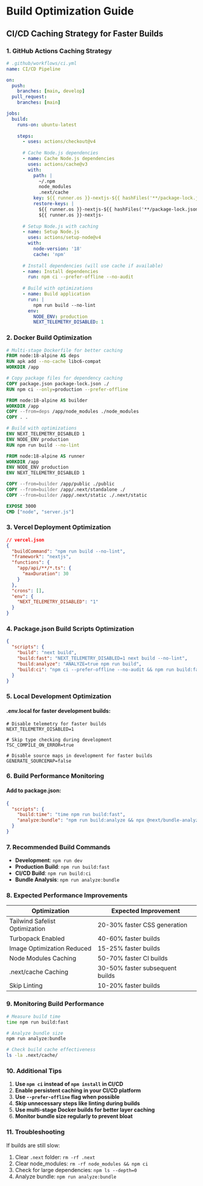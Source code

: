 # Build Optimization Guide

## CI/CD Caching Strategy for Faster Builds

### 1. GitHub Actions Caching Strategy

```yaml
# .github/workflows/ci.yml
name: CI/CD Pipeline

on:
  push:
    branches: [main, develop]
  pull_request:
    branches: [main]

jobs:
  build:
    runs-on: ubuntu-latest
    
    steps:
      - uses: actions/checkout@v4
      
      # Cache Node.js dependencies
      - name: Cache Node.js dependencies
        uses: actions/cache@v3
        with:
          path: |
            ~/.npm
            node_modules
            .next/cache
          key: ${{ runner.os }}-nextjs-${{ hashFiles('**/package-lock.json') }}-${{ hashFiles('**/*.js', '**/*.jsx', '**/*.ts', '**/*.tsx') }}
          restore-keys: |
            ${{ runner.os }}-nextjs-${{ hashFiles('**/package-lock.json') }}-
            ${{ runner.os }}-nextjs-
      
      # Setup Node.js with caching
      - name: Setup Node.js
        uses: actions/setup-node@v4
        with:
          node-version: '18'
          cache: 'npm'
      
      # Install dependencies (will use cache if available)
      - name: Install dependencies
        run: npm ci --prefer-offline --no-audit
      
      # Build with optimizations
      - name: Build application
        run: |
          npm run build --no-lint
        env:
          NODE_ENV: production
          NEXT_TELEMETRY_DISABLED: 1
```

### 2. Docker Build Optimization

```dockerfile
# Multi-stage Dockerfile for better caching
FROM node:18-alpine AS deps
RUN apk add --no-cache libc6-compat
WORKDIR /app

# Copy package files for dependency caching
COPY package.json package-lock.json ./
RUN npm ci --only=production --prefer-offline

FROM node:18-alpine AS builder
WORKDIR /app
COPY --from=deps /app/node_modules ./node_modules
COPY . .

# Build with optimizations
ENV NEXT_TELEMETRY_DISABLED 1
ENV NODE_ENV production
RUN npm run build --no-lint

FROM node:18-alpine AS runner
WORKDIR /app
ENV NODE_ENV production
ENV NEXT_TELEMETRY_DISABLED 1

COPY --from=builder /app/public ./public
COPY --from=builder /app/.next/standalone ./
COPY --from=builder /app/.next/static ./.next/static

EXPOSE 3000
CMD ["node", "server.js"]
```

### 3. Vercel Deployment Optimization

```json
// vercel.json
{
  "buildCommand": "npm run build --no-lint",
  "framework": "nextjs",
  "functions": {
    "app/api/**/*.ts": {
      "maxDuration": 30
    }
  },
  "crons": [],
  "env": {
    "NEXT_TELEMETRY_DISABLED": "1"
  }
}
```

### 4. Package.json Build Scripts Optimization

```json
{
  "scripts": {
    "build": "next build",
    "build:fast": "NEXT_TELEMETRY_DISABLED=1 next build --no-lint",
    "build:analyze": "ANALYZE=true npm run build",
    "build:ci": "npm ci --prefer-offline --no-audit && npm run build:fast"
  }
}
```

### 5. Local Development Optimization

#### .env.local for faster development builds:
```env
# Disable telemetry for faster builds
NEXT_TELEMETRY_DISABLED=1

# Skip type checking during development
TSC_COMPILE_ON_ERROR=true

# Disable source maps in development for faster builds
GENERATE_SOURCEMAP=false
```

### 6. Build Performance Monitoring

#### Add to package.json:
```json
{
  "scripts": {
    "build:time": "time npm run build:fast",
    "analyze:bundle": "npm run build:analyze && npx @next/bundle-analyzer"
  }
}
```

### 7. Recommended Build Commands

- **Development**: `npm run dev`
- **Production Build**: `npm run build:fast`
- **CI/CD Build**: `npm run build:ci`
- **Bundle Analysis**: `npm run analyze:bundle`

### 8. Expected Performance Improvements

| Optimization | Expected Improvement |
|--------------|---------------------|
| Tailwind Safelist Optimization | 20-30% faster CSS generation |
| Turbopack Enabled | 40-60% faster builds |
| Image Optimization Reduced | 15-25% faster builds |
| Node Modules Caching | 50-70% faster CI builds |
| .next/cache Caching | 30-50% faster subsequent builds |
| Skip Linting | 10-20% faster builds |

### 9. Monitoring Build Performance

```bash
# Measure build time
time npm run build:fast

# Analyze bundle size
npm run analyze:bundle

# Check build cache effectiveness
ls -la .next/cache/
```

### 10. Additional Tips

1. **Use `npm ci` instead of `npm install` in CI/CD**
2. **Enable persistent caching in your CI/CD platform**
3. **Use `--prefer-offline` flag when possible**
4. **Skip unnecessary steps like linting during builds**
5. **Use multi-stage Docker builds for better layer caching**
6. **Monitor bundle size regularly to prevent bloat**

### 11. Troubleshooting

If builds are still slow:
1. Clear `.next` folder: `rm -rf .next`
2. Clear node_modules: `rm -rf node_modules && npm ci`
3. Check for large dependencies: `npm ls --depth=0`
4. Analyze bundle: `npm run analyze:bundle`